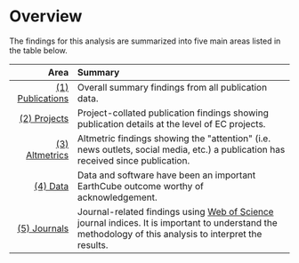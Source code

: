 # Overview

The findings for this analysis are summarized into five main areas listed in the table below.

| Area | Summary |
|-----:|:--------|
|  [(1) Publications](/findings/publications)  | Overall summary findings from all publication data. |
|  [(2) Projects](/findings/projects)     | Project-collated publication findings showing publication details at the level of EC projects. |
|  [(3) Altmetrics](/findings/altmetrics)    | Altmetric findings showing the "attention" (i.e. news outlets, social media, etc.) a publication has received since publication.      |
|  [(4) Data](/findings/data)          | Data and software have been an important EarthCube outcome worthy of acknowledgement. |
|  [(5) Journals](/findings/journal)      | Journal-related findings using [Web of Science](https://webofknowledge.com) journal indices.  It is important to understand the methodology of this analysis to interpret the results. |